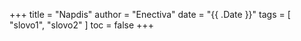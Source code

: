 +++
title = "Napdis"
author = "Enectiva"
date = "{{ .Date }}"
tags = [
    "slovo1",
    "slovo2"
]
toc = false
+++
